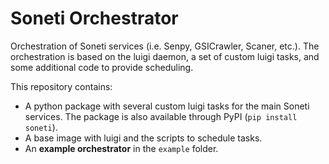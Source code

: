 # Soneti Orchestrator

Orchestration of Soneti services (i.e. Senpy, GSICrawler, Scaner, etc.).
The orchestration is based on the luigi daemon, a set of custom luigi tasks, and some additional code to provide scheduling.

This repository contains:

* A python package with several custom luigi tasks for the main Soneti services. The package is also available through PyPI (`pip install soneti`).
* A base image with luigi and the scripts to schedule tasks.
* An **example orchestrator** in the `example` folder.

